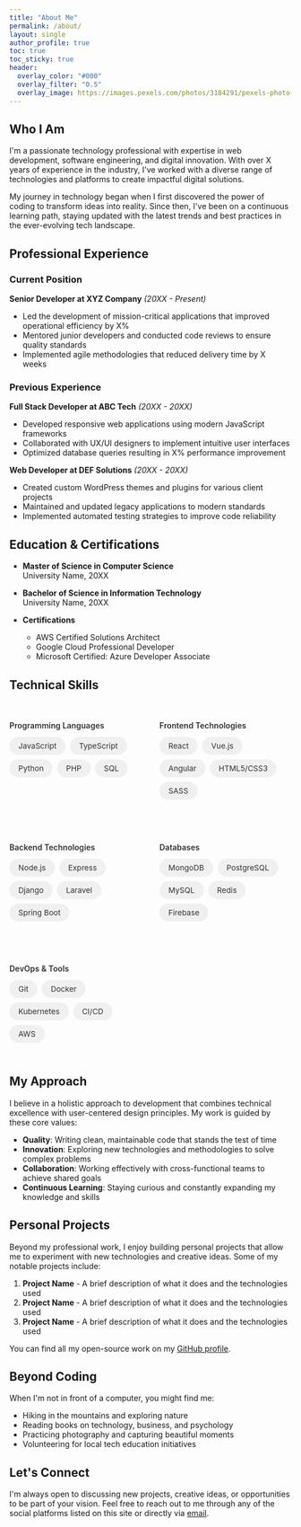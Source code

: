 ```yaml
---
title: "About Me"
permalink: /about/
layout: single
author_profile: true
toc: true
toc_sticky: true
header:
  overlay_color: "#000"
  overlay_filter: "0.5"
  overlay_image: https://images.pexels.com/photos/3184291/pexels-photo-3184291.jpeg
---
```


## Who I Am

I'm a passionate technology professional with expertise in web development, software engineering, and digital innovation. With over X years of experience in the industry, I've worked with a diverse range of technologies and platforms to create impactful digital solutions.

My journey in technology began when I first discovered the power of coding to transform ideas into reality. Since then, I've been on a continuous learning path, staying updated with the latest trends and best practices in the ever-evolving tech landscape.

## Professional Experience

### Current Position
**Senior Developer at XYZ Company** *(20XX - Present)*
- Led the development of mission-critical applications that improved operational efficiency by X%
- Mentored junior developers and conducted code reviews to ensure quality standards
- Implemented agile methodologies that reduced delivery time by X weeks

### Previous Experience
**Full Stack Developer at ABC Tech** *(20XX - 20XX)*
- Developed responsive web applications using modern JavaScript frameworks
- Collaborated with UX/UI designers to implement intuitive user interfaces
- Optimized database queries resulting in X% performance improvement

**Web Developer at DEF Solutions** *(20XX - 20XX)*
- Created custom WordPress themes and plugins for various client projects
- Maintained and updated legacy applications to modern standards
- Implemented automated testing strategies to improve code reliability

## Education & Certifications

- **Master of Science in Computer Science**  
  University Name, 20XX

- **Bachelor of Science in Information Technology**  
  University Name, 20XX

- **Certifications**
  - AWS Certified Solutions Architect
  - Google Cloud Professional Developer
  - Microsoft Certified: Azure Developer Associate

## Technical Skills

<div class="skills-grid">
  <div class="skill-category">
    <h4>Programming Languages</h4>
    <div class="skill-list">
      <span class="skill-tag">JavaScript</span>
      <span class="skill-tag">TypeScript</span>
      <span class="skill-tag">Python</span>
      <span class="skill-tag">PHP</span>
      <span class="skill-tag">SQL</span>
    </div>
  </div>
  
  <div class="skill-category">
    <h4>Frontend Technologies</h4>
    <div class="skill-list">
      <span class="skill-tag">React</span>
      <span class="skill-tag">Vue.js</span>
      <span class="skill-tag">Angular</span>
      <span class="skill-tag">HTML5/CSS3</span>
      <span class="skill-tag">SASS</span>
    </div>
  </div>
  
  <div class="skill-category">
    <h4>Backend Technologies</h4>
    <div class="skill-list">
      <span class="skill-tag">Node.js</span>
      <span class="skill-tag">Express</span>
      <span class="skill-tag">Django</span>
      <span class="skill-tag">Laravel</span>
      <span class="skill-tag">Spring Boot</span>
    </div>
  </div>
  
  <div class="skill-category">
    <h4>Databases</h4>
    <div class="skill-list">
      <span class="skill-tag">MongoDB</span>
      <span class="skill-tag">PostgreSQL</span>
      <span class="skill-tag">MySQL</span>
      <span class="skill-tag">Redis</span>
      <span class="skill-tag">Firebase</span>
    </div>
  </div>
  
  <div class="skill-category">
    <h4>DevOps & Tools</h4>
    <div class="skill-list">
      <span class="skill-tag">Git</span>
      <span class="skill-tag">Docker</span>
      <span class="skill-tag">Kubernetes</span>
      <span class="skill-tag">CI/CD</span>
      <span class="skill-tag">AWS</span>
    </div>
  </div>
</div>

## My Approach

I believe in a holistic approach to development that combines technical excellence with user-centered design principles. My work is guided by these core values:

- **Quality**: Writing clean, maintainable code that stands the test of time
- **Innovation**: Exploring new technologies and methodologies to solve complex problems
- **Collaboration**: Working effectively with cross-functional teams to achieve shared goals
- **Continuous Learning**: Staying curious and constantly expanding my knowledge and skills

## Personal Projects

Beyond my professional work, I enjoy building personal projects that allow me to experiment with new technologies and creative ideas. Some of my notable projects include:

1. **Project Name** - A brief description of what it does and the technologies used
2. **Project Name** - A brief description of what it does and the technologies used
3. **Project Name** - A brief description of what it does and the technologies used

You can find all my open-source work on my [GitHub profile](https://github.com/yourusername).

## Beyond Coding

When I'm not in front of a computer, you might find me:

- Hiking in the mountains and exploring nature
- Reading books on technology, business, and psychology
- Practicing photography and capturing beautiful moments
- Volunteering for local tech education initiatives

## Let's Connect

I'm always open to discussing new projects, creative ideas, or opportunities to be part of your vision. Feel free to reach out to me through any of the social platforms listed on this site or directly via [email](mailto:your.email@example.com).

<style>
  .skills-grid {
    display: grid;
    grid-template-columns: 1fr 1fr;
    grid-gap: 2rem;
    margin: 2rem 0;
  }
  
  .skill-category {
    margin-bottom: 1.5rem;
  }
  
  .skill-category h4 {
    margin-bottom: 0.75rem;
    color: #333;
    font-weight: 600;
  }
  
  .skill-list {
    display: flex;
    flex-wrap: wrap;
    gap: 0.5rem;
  }
  
  .skill-tag {
    background-color: #f0f0f0;
    color: #333;
    padding: 0.5rem 1rem;
    border-radius: 2rem;
    font-size: 0.85rem;
    transition: all 0.3s ease;
  }
  
  .skill-tag:hover {
    background-color: #007bff;
    color: white;
    transform: translateY(-2px);
  }
  
  @media (max-width: 768px) {
    .skills-grid {
      grid-template-columns: 1fr;
    }
  }
</style>